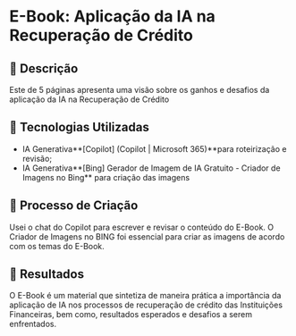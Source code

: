 # E-Book: Aplicação da IA na Recuperação de Crédito

## 📒 Descrição
Este de 5 páginas apresenta uma visão sobre os ganhos e desafios da aplicação da IA na Recuperação de Crédito

## 🤖 Tecnologias Utilizadas
- IA Generativa**[Copilot] (Copilot | Microsoft 365)**para roteirização e revisão;
- IA Generativa**[Bing] Gerador de Imagem de IA Gratuito - Criador de Imagens no Bing** para criação das imagens

## 🧐 Processo de Criação
Usei o chat do Copilot para escrever e revisar o conteúdo do E-Book. O Criador de Imagens no BING foi essencial para criar as imagens de acordo com os temas do E-Book.

## 🚀 Resultados
O E-Book é um material que sintetiza de maneira prática a importância da aplicação de IA nos processos de recuperação de crédito das Instituições Financeiras, bem como, resultados esperados e desafios a serem enfrentados.

